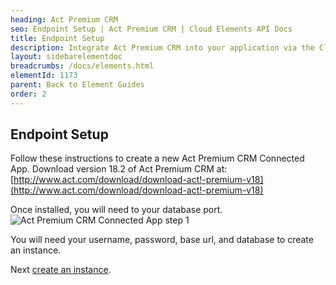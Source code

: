 ```yaml
---
heading: Act Premium CRM
seo: Endpoint Setup | Act Premium CRM | Cloud Elements API Docs
title: Endpoint Setup
description: Integrate Act Premium CRM into your application via the Cloud Elements APIs.
layout: sidebarelementdoc
breadcrumbs: /docs/elements.html
elementId: 1173
parent: Back to Element Guides
order: 2
---
```

## Endpoint Setup


Follow these instructions to create a new Act Premium CRM Connected App.
Download version 18.2 of Act Premium CRM at: [http://www.act.com/download/download-act!-premium-v18](http://www.act.com/download/download-act!-premium-v18)

Once installed, you will need to your database port.
![Act Premium CRM Connected App step 1](http://cloud-elements.com/wp-content/uploads/2016/08/Screen-Shot-2016-08-03-at-10.17.31-AM.png)

You will need your username, password, base url, and database to create an instance.

Next [create an instance](actpremiumcrm-create-instance.html).
